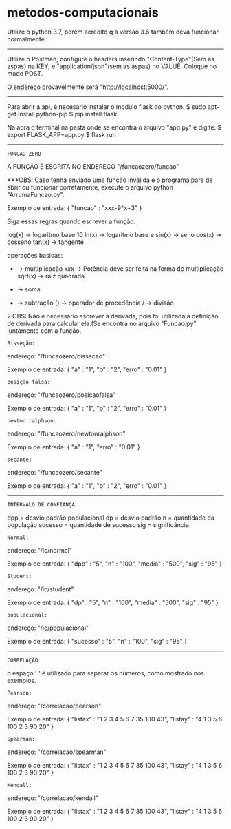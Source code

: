 # metodos-computacionais

Utilize o python 3.7, porém acredito q a versão 3.6 também deva funcionar normalmente.

---------------------------------------------------------------------

Utilize o Postman, configure o headers inserindo "Content-Type"(Sem as aspas) na KEY, e "application/json"(sem as aspas) no VALUE. Coloque no modo POST.

O endereço provavelmente será "http://localhost:5000/".

---------------------------------------------------------------------

Para abrir a api, é necesário instalar o modulo flask do python.
	$ sudo apt-get install python-pip
	$ pip install flask

Na abra o terminal na pasta onde se encontra o arquivo "app.py" e digite:
	$ export FLASK_APP=app.py
	$ flask run


---------------------------------------------------------------------

	FUNCAO ZERO

A FUNÇÃO É ESCRITA NO ENDEREÇO "/funcaozero/funcao"



***OBS: Caso tenha enviado uma função inválida e o programa pare de abrir ou funcionar corretamente, execute o arquivo python "ArrumaFuncao.py".




Exemplo de entrada:
{
 "funcao" : "x*x*x-9*x+3"
}

Siga essas regras quando escrever a função.


log(x) -> logaritmo base 10
ln(x)  -> logaritmo base e
sin(x) -> seno
cos(x) -> cosseno
tan(x) -> tangente

operações basicas:

* -> multiplicação
x*x*x -> Potência deve ser feita na forma de multiplicação
sqrt(x) -> raiz quadrada
+ -> soma
- -> subtração
() -> operador de procedência
/ -> divisão



2.OBS: Não é necessário escrever a derivada, pois foi utilizada a definição de derivada para calcular ela.(Se encontra no arquivo "Funcao.py" juntamente com a função. 



	Bisseção:
endereço: "/funcaozero/bissecao"

Exemplo de entrada:
{
 "a" : "1",
 "b" : "2",
 "erro" : "0.01"
}

	posição falsa:
endereço: "/funcaozero/posicaofalsa"

Exemplo de entrada:
{
 "a" : "1",
 "b" : "2",
 "erro" : "0.01"
}

	newton ralphson:
endereço: "/funcaozero/newtonralphson"

Exemplo de entrada:
{
 "a" : "1",
 "erro" : "0.01"
}

	secante:
endereço: "/funcaozero/secante"

Exemplo de entrada:
{
 "a" : "1",
 "b" : "2",
 "erro" : "0.01"
}


---------------------------------------------------------------------

	INTERVALO DE CONFIANÇA

dpp = desvio padrão populacional
dp = desvio padrão
n = quantidade da população
sucesso = quantidade de sucesso
sig = significância

	Normal:
endereço: "/ic/normal"

Exemplo de entrada:
{
 "dpp" : "5",
 "n" : "100",
 "media" : "500",
 "sig" : "95"
}

	Student:
endereço: "/ic/student"

Exemplo de entrada:
{
 "dp" : "5",
 "n" : "100",
 "media" : "500",
 "sig" : "95"
}

	populacional:
endereço: "/ic/populacional"

Exemplo de entrada:
{
 "sucesso" : "5",
 "n" : "100",
 "sig" : "95"
}

---------------------------------------------------------------------

	CORRELAÇÃO

o espaço ' ' é utilizado para separar os números, como mostrado nos exemplos.

	Pearson:
endereço: "/correlacao/pearson"

Exemplo de entrada:
{
 "listax" : "1 2 3 4 5 6 7 35 100 43",
 "listay" : "4 1 3 5 6 100 2 3 90 20"
}

	Spearman:
endereço: "/correlacao/spearman"

Exemplo de entrada:
{
 "listax" : "1 2 3 4 5 6 7 35 100 43",
 "listay" : "4 1 3 5 6 100 2 3 90 20"
}

	Kendall:
endereço: "/correlacao/kendall"

Exemplo de entrada:
{
 "listax" : "1 2 3 4 5 6 7 35 100 43",
 "listay" : "4 1 3 5 6 100 2 3 90 20"
}






